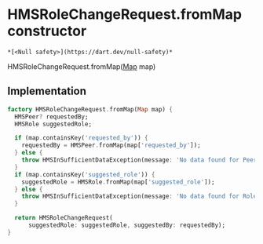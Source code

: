 


# HMSRoleChangeRequest.fromMap constructor




    *[<Null safety>](https://dart.dev/null-safety)*



HMSRoleChangeRequest.fromMap([Map](https://api.flutter.dev/flutter/dart-core/Map-class.html) map)





## Implementation

```dart
factory HMSRoleChangeRequest.fromMap(Map map) {
  HMSPeer? requestedBy;
  HMSRole suggestedRole;

  if (map.containsKey('requested_by')) {
    requestedBy = HMSPeer.fromMap(map['requested_by']);
  } else {
    throw HMSInSufficientDataException(message: 'No data found for Peer');
  }
  if (map.containsKey('suggested_role')) {
    suggestedRole = HMSRole.fromMap(map['suggested_role']);
  } else {
    throw HMSInSufficientDataException(message: 'No data found for Role');
  }

  return HMSRoleChangeRequest(
      suggestedRole: suggestedRole, suggestedBy: requestedBy);
}
```







